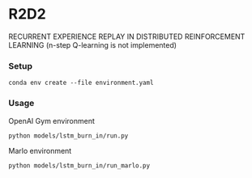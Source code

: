 # R2D2
RECURRENT EXPERIENCE REPLAY IN DISTRIBUTED REINFORCEMENT LEARNING
(n-step Q-learning is not implemented)

### Setup
```
conda env create --file environment.yaml
```

### Usage
OpenAI Gym environment
```
python models/lstm_burn_in/run.py
```
Marlo environment
```
python models/lstm_burn_in/run_marlo.py
```
